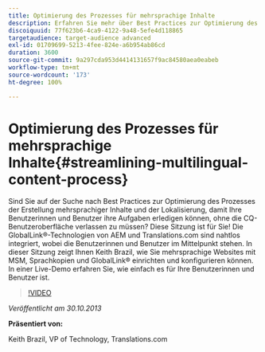```yaml
---
title: Optimierung des Prozesses für mehrsprachige Inhalte
description: Erfahren Sie mehr über Best Practices zur Optimierung des Prozesses der Erstellung mehrsprachiger Inhalte und der Lokalisierung, damit Ihre Benutzerinnen und Benutzer ihre Aufgaben erledigen können, ohne die CQ-Benutzeroberfläche verlassen zu müssen. Die GlobalLink®-Technologien von AEM und Translations.com sind nahtlos integriert, wobei die Benutzerinnen und Benutzer im Mittelpunkt stehen. Keith Brazil zeigt Ihnen, wie Sie mehrsprachige Websites mit MSM, Sprachkopien und GlobalLink® einrichten und konfigurieren können. In einer Live-Demo erfahren Sie, wie einfach es für Ihre Benutzerinnen und Benutzer ist.
discoiquuid: 77f623b6-4ca9-4122-9a48-5efe4d118865
targetaudience: target-audience advanced
exl-id: 01709699-5213-4fee-824e-a6b954ab86cd
duration: 3600
source-git-commit: 9a297cda953d4414131657f9ac84580aea0eabeb
workflow-type: tm+mt
source-wordcount: '173'
ht-degree: 100%

---
```


# Optimierung des Prozesses für mehrsprachige Inhalte{#streamlining-multilingual-content-process}

Sind Sie auf der Suche nach Best Practices zur Optimierung des Prozesses der Erstellung mehrsprachiger Inhalte und der Lokalisierung, damit Ihre Benutzerinnen und Benutzer ihre Aufgaben erledigen können, ohne die CQ-Benutzeroberfläche verlassen zu müssen? Diese Sitzung ist für Sie! Die GlobalLink®-Technologien von AEM und Translations.com sind nahtlos integriert, wobei die Benutzerinnen und Benutzer im Mittelpunkt stehen. In dieser Sitzung zeigt Ihnen Keith Brazil, wie Sie mehrsprachige Websites mit MSM, Sprachkopien und GlobalLink® einrichten und konfigurieren können. In einer Live-Demo erfahren Sie, wie einfach es für Ihre Benutzerinnen und Benutzer ist.

>[!VIDEO](https://video.tv.adobe.com/v/19569/?quality=9)

*Veröffentlicht am 30.10.2013*

**Präsentiert von:**

Keith Brazil, VP of Technology, Translations.com

<!--
[Get back to the Overview](https://helpx.adobe.com/experience-manager/kt/eseminars/gems/aem-index.html)
-->
